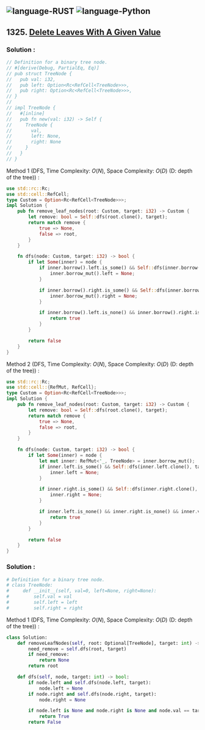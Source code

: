 ![language-RUST](https://img.shields.io/badge/RUST-8d4004?style=for-the-badge&logo=RUST)
![language-Python](https://img.shields.io/badge/Python-ffd43b?style=for-the-badge&logo=PYTHON)
---

## 1325. [Delete Leaves With A Given Value](https://leetcode.com/problems/delete-leaves-with-a-given-value)

### Solution :

```rust
// Definition for a binary tree node.
// #[derive(Debug, PartialEq, Eq)]
// pub struct TreeNode {
//   pub val: i32,
//   pub left: Option<Rc<RefCell<TreeNode>>>,
//   pub right: Option<Rc<RefCell<TreeNode>>>,
// }
// 
// impl TreeNode {
//   #[inline]
//   pub fn new(val: i32) -> Self {
//     TreeNode {
//       val,
//       left: None,
//       right: None
//     }
//   }
// }
```

Method 1 (DFS, Time Complexity: $O(N)$, Space Complexity: $O(D)$ (D: depth of the tree)) :
```rust
use std::rc::Rc;
use std::cell::RefCell;
type Custom = Option<Rc<RefCell<TreeNode>>>;
impl Solution {
    pub fn remove_leaf_nodes(root: Custom, target: i32) -> Custom {
        let remove: bool = Self::dfs(root.clone(), target);
        return match remove {
            true => None,
            false => root,
        }
    }

    fn dfs(node: Custom, target: i32) -> bool {
        if let Some(inner) = node {
            if inner.borrow().left.is_some() && Self::dfs(inner.borrow().left.clone(), target) {
                inner.borrow_mut().left = None;
            }

            if inner.borrow().right.is_some() && Self::dfs(inner.borrow().right.clone(), target) {
                inner.borrow_mut().right = None;
            }

            if inner.borrow().left.is_none() && inner.borrow().right.is_none() && inner.borrow().val == target {
                return true
            }
        }

        return false
    }
}
```

Method 2 (DFS, Time Complexity: $O(N)$, Space Complexity: $O(D)$ (D: depth of the tree)) :
```rust
use std::rc::Rc;
use std::cell::{RefMut, RefCell};
type Custom = Option<Rc<RefCell<TreeNode>>>;
impl Solution {
    pub fn remove_leaf_nodes(root: Custom, target: i32) -> Custom {
        let remove: bool = Self::dfs(root.clone(), target);
        return match remove {
            true => None,
            false => root,
        }
    }

    fn dfs(node: Custom, target: i32) -> bool {
        if let Some(inner) = node {
            let mut inner: RefMut<'_, TreeNode> = inner.borrow_mut();
            if inner.left.is_some() && Self::dfs(inner.left.clone(), target) {
                inner.left = None;
            }

            if inner.right.is_some() && Self::dfs(inner.right.clone(), target) {
                inner.right = None;
            }

            if inner.left.is_none() && inner.right.is_none() && inner.val == target {
                return true
            }
        }

        return false
    }
}
```

### Solution :

```python
# Definition for a binary tree node.
# class TreeNode:
#     def __init__(self, val=0, left=None, right=None):
#         self.val = val
#         self.left = left
#         self.right = right
```

Method 1 (DFS, Time Complexity: $O(N)$, Space Complexity: $O(D)$ (D: depth of the tree)) :
```python
class Solution:
    def removeLeafNodes(self, root: Optional[TreeNode], target: int) -> Optional[TreeNode]:
        need_remove = self.dfs(root, target)
        if need_remove:
            return None
        return root

    def dfs(self, node, target: int) -> bool:
        if node.left and self.dfs(node.left, target):
            node.left = None
        if node.right and self.dfs(node.right, target):
            node.right = None

        if node.left is None and node.right is None and node.val == target:
            return True
        return False
```
